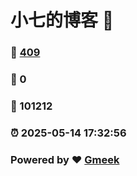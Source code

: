 # 小七的博客 :link:  
### :page_facing_up: [409](/tag.html) 
### :speech_balloon: 0 
### :hibiscus: 101212 
### :alarm_clock: 2025-05-14 17:32:56 
### Powered by :heart: [Gmeek](https://github.com/Meekdai/Gmeek)
